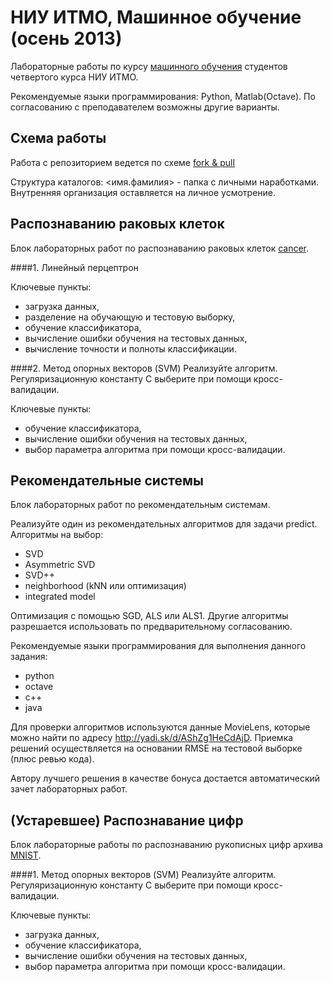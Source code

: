 НИУ ИТМО, Машинное обучение (осень 2013)
================================================

Лабораторные работы по курсу [машинного обучения][ml home] студентов
четвертого курса НИУ ИТМО.

Рекомендуемые языки программирования: Python, Matlab(Octave). 
По согласованию с преподавателем возможны другие варианты.

Схема работы
-------------------

Работа с репозиторием ведется по схеме [fork & pull][fork-pull]

Структура каталогов: <имя.фамилия> - папка с личными наработками.
Внутренняя организация оставляется на личное усмотрение.

[ml home]: http://neerc.ifmo.ru/~ml
[fork-pull]: https://help.github.com/articles/using-pull-requests


Распознаванию раковых клеток
-------------------
Блок лабораторных работ по распознаванию раковых клеток [cancer].

####1. Линейный перцептрон 

Ключевые пункты:
- загрузка данных,
- разделение на обучающую и тестовую выборку,
- обучение классификатора,
- вычисление ошибки обучения на тестовых данных,
- вычисление точноcти и полноты классификации.


####2. Метод опорных векторов (SVM)
Реализуйте алгоритм. Регуляризационную константу C выберите при
помощи кросс-валидации.

Ключевые пункты:
- обучение классификатора,
- вычисление ошибки обучения на тестовых данных,
- выбор параметра алгоритма при помощи кросс-валидации.

[cancer]: http://archive.ics.uci.edu/ml/datasets/Breast+Cancer+Wisconsin+%28Diagnostic%29


Рекомендательные системы
------------------
Блок лабораторных работ по рекомендательным системам.

Реализуйте один из рекомендательных алгоритмов для задачи predict.
Алгоритмы на выбор:
- SVD
- Asymmetric SVD
- SVD++
- neighborhood (kNN или оптимизация)
- integrated model

Оптимизация с помощью SGD, ALS или ALS1.
Другие алгоритмы разрешается использовать по предварительному согласованию.

Рекомендуемые языки программирования для выполнения данного задания:
- python
- octave
- c++
- java

Для проверки алгоритмов используются данные MovieLens, которые можно найти по адресу http://yadi.sk/d/AShZg1HeCdAjD.
Приемка решений осуществляется на основании RMSE на тестовой выборке (плюс ревью кода).

Автору лучшего решения в качестве бонуса достается автоматический зачет лабораторных работ.


(Устаревшее) Распознавание цифр
------------------

Блок лабораторные работы по распознаванию рукописных цифр архива [MNIST].

[MNIST]: http://yann.lecun.com/exdb/mnist/

####1. Метод опорных векторов (SVM)
Реализуйте алгоритм. Регуляризационную константу C выберите при
помощи кросс-валидации.

Ключевые пункты:
- загрузка данных,
- обучение классификатора,
- вычисление ошибки обучения на тестовых данных,
- выбор параметра алгоритма при помощи кросс-валидации.
